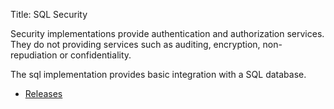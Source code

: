 Title: SQL Security

Security implementations provide authentication and authorization services. They do not providing services such as auditing, encryption, non-repudiation or confidentiality.

The sql implementation provides basic integration with a SQL database.

- [Releases](release-notes/about.html)